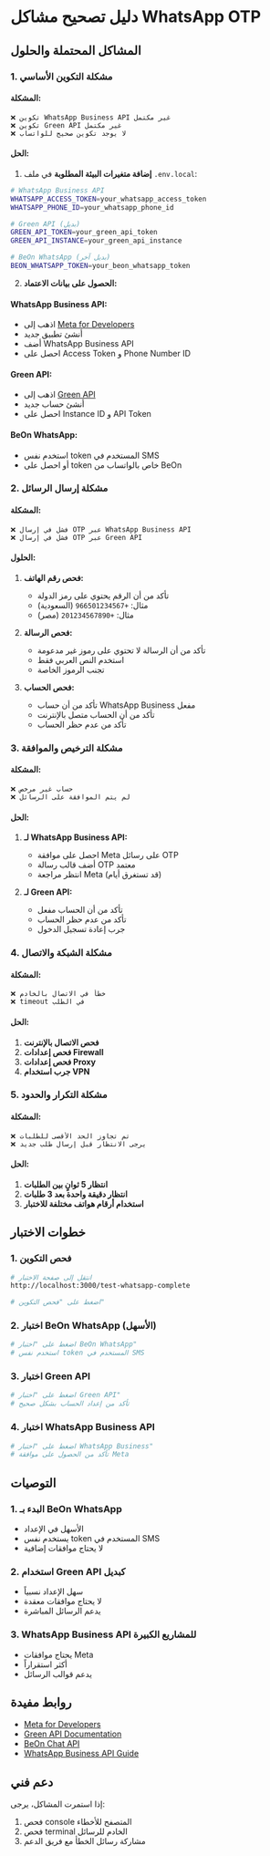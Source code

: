 # دليل تصحيح مشاكل WhatsApp OTP

## المشاكل المحتملة والحلول

### 1. مشكلة التكوين الأساسي

#### المشكلة:
```
❌ تكوين WhatsApp Business API غير مكتمل
❌ تكوين Green API غير مكتمل
❌ لا يوجد تكوين صحيح للواتساب
```

#### الحل:
1. **إضافة متغيرات البيئة المطلوبة** في ملف `.env.local`:

```bash
# WhatsApp Business API
WHATSAPP_ACCESS_TOKEN=your_whatsapp_access_token
WHATSAPP_PHONE_ID=your_whatsapp_phone_id

# Green API (بديل)
GREEN_API_TOKEN=your_green_api_token
GREEN_API_INSTANCE=your_green_api_instance

# BeOn WhatsApp (بديل آخر)
BEON_WHATSAPP_TOKEN=your_beon_whatsapp_token
```

2. **الحصول على بيانات الاعتماد:**

#### WhatsApp Business API:
- اذهب إلى [Meta for Developers](https://developers.facebook.com/)
- أنشئ تطبيق جديد
- أضف WhatsApp Business API
- احصل على Access Token و Phone Number ID

#### Green API:
- اذهب إلى [Green API](https://green-api.com/)
- أنشئ حساب جديد
- احصل على Instance ID و API Token

#### BeOn WhatsApp:
- استخدم نفس token المستخدم في SMS
- أو احصل على token خاص بالواتساب من BeOn

### 2. مشكلة إرسال الرسائل

#### المشكلة:
```
❌ فشل في إرسال OTP عبر WhatsApp Business API
❌ فشل في إرسال OTP عبر Green API
```

#### الحلول:

1. **فحص رقم الهاتف:**
   - تأكد من أن الرقم يحتوي على رمز الدولة
   - مثال: `+966501234567` (السعودية)
   - مثال: `+201234567890` (مصر)

2. **فحص الرسالة:**
   - تأكد من أن الرسالة لا تحتوي على رموز غير مدعومة
   - استخدم النص العربي فقط
   - تجنب الرموز الخاصة

3. **فحص الحساب:**
   - تأكد من أن حساب WhatsApp Business مفعل
   - تأكد من أن الحساب متصل بالإنترنت
   - تأكد من عدم حظر الحساب

### 3. مشكلة الترخيص والموافقة

#### المشكلة:
```
❌ حساب غير مرخص
❌ لم يتم الموافقة على الرسائل
```

#### الحل:
1. **لـ WhatsApp Business API:**
   - احصل على موافقة Meta على رسائل OTP
   - أضف قالب رسالة OTP معتمد
   - انتظر مراجعة Meta (قد تستغرق أيام)

2. **لـ Green API:**
   - تأكد من أن الحساب مفعل
   - تأكد من عدم حظر الحساب
   - جرب إعادة تسجيل الدخول

### 4. مشكلة الشبكة والاتصال

#### المشكلة:
```
❌ خطأ في الاتصال بالخادم
❌ timeout في الطلب
```

#### الحل:
1. **فحص الاتصال بالإنترنت**
2. **فحص إعدادات Firewall**
3. **فحص إعدادات Proxy**
4. **جرب استخدام VPN**

### 5. مشكلة التكرار والحدود

#### المشكلة:
```
❌ تم تجاوز الحد الأقصى للطلبات
❌ يرجى الانتظار قبل إرسال طلب جديد
```

#### الحل:
1. **انتظار 5 ثوانٍ بين الطلبات**
2. **انتظار دقيقة واحدة بعد 3 طلبات**
3. **استخدام أرقام هواتف مختلفة للاختبار**

## خطوات الاختبار

### 1. فحص التكوين
```bash
# انتقل إلى صفحة الاختبار
http://localhost:3000/test-whatsapp-complete

# اضغط على "فحص التكوين"
```

### 2. اختبار BeOn WhatsApp (الأسهل)
```bash
# اضغط على "اختبار BeOn WhatsApp"
# استخدم نفس token المستخدم في SMS
```

### 3. اختبار Green API
```bash
# اضغط على "اختبار Green API"
# تأكد من إعداد الحساب بشكل صحيح
```

### 4. اختبار WhatsApp Business API
```bash
# اضغط على "اختبار WhatsApp Business"
# تأكد من الحصول على موافقة Meta
```

## التوصيات

### 1. البدء بـ BeOn WhatsApp
- الأسهل في الإعداد
- يستخدم نفس token المستخدم في SMS
- لا يحتاج موافقات إضافية

### 2. استخدام Green API كبديل
- سهل الإعداد نسبياً
- لا يحتاج موافقات معقدة
- يدعم الرسائل المباشرة

### 3. WhatsApp Business API للمشاريع الكبيرة
- يحتاج موافقات Meta
- أكثر استقراراً
- يدعم قوالب الرسائل

## روابط مفيدة

- [Meta for Developers](https://developers.facebook.com/)
- [Green API Documentation](https://green-api.com/docs/)
- [BeOn Chat API](https://beon.chat/)
- [WhatsApp Business API Guide](https://developers.facebook.com/docs/whatsapp)

## دعم فني

إذا استمرت المشاكل، يرجى:
1. فحص console المتصفح للأخطاء
2. فحص terminal الخادم للرسائل
3. مشاركة رسائل الخطأ مع فريق الدعم 
